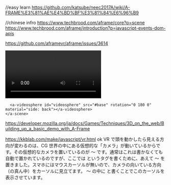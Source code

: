 

//easy learn
https://github.com/katsube/neec2017A/wiki/A-FRAME%E3%81%AE%E4%BD%BF%E3%81%84%E6%96%B9
<a-scene inspector="url: https://aframe.io/releases/0.3.0/aframe-inspector.min.js">
  <!-- ここに内容 -->
</a-scene>


//chinese infro
https://www.techbrood.com/aframe/core?p=scene
https://www.techbrood.com/aframe/introduction?p=javascript-events-dom-apis

https://github.com/aframevr/aframe/issues/3614
<!DOCTYPE html>
<html>
  <head>
    <script src="https://aframe.io/releases/0.8.0/aframe.min.js"></script>
  </head>
  <body>
    <a-scene>
      <a-assets>
        <video id="base" loop="true" src="videos/Scene1_Take1.mp4" preload="auto"></video>
      </a-assets>

      <a-videosphere id="videosphere" src="#base" rotation="0 180 0" material="side: back"></a-videosphere>
    </a-scene>
  </body>
</html>


https://developer.mozilla.org/ja/docs/Games/Techniques/3D_on_the_web/Building_up_a_basic_demo_with_A-Frame

https://kkblab.com/make/javascript/vr.html ok
VR で頭を動かしたら見える方向が変わるのは、CG 世界の中にある仮想的な「カメラ」が動いているからです。その仮想的なカメラを置いているのが <a-camera> ～ </a-camera> です。通常はこれは書かなくても自動で置かれているのですが、ここでは <a-cursor></a-cursor> というタグを書くために、あえて <a-camera> ～ </a-camera> を置きました。スマホにはマウスカーソルが無いので、カメラの向いている方向（の真ん中）をカーソルに見立てます。<a-camera> ～ </a-camera> の中に <a-cursor></a-cursor> と書くことでこのカーソルを表示させています。
